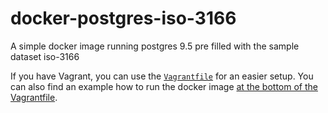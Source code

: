 # docker-postgres-iso-3166

A simple docker image running postgres 9.5 pre filled with the sample dataset iso-3166

If you have Vagrant, you can use the [`Vagrantfile`](https://github.com/pgrm/docker-postgres-iso-3166/blob/master/Vagrantfile) for an easier setup. You can also find an example how to run the docker image [at the bottom of the Vagrantfile](https://github.com/pgrm/docker-postgres-iso-3166/blob/master/Vagrantfile#L77).
